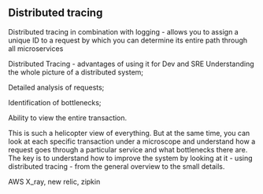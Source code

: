 ## Distributed tracing

Distributed tracing in combination with logging - allows you to assign a unique ID to a request by which you can determine its entire path through all microservices

Distributed Tracing - advantages of using it for Dev and SRE
Understanding the whole picture of a distributed system;

Detailed analysis of requests;

Identification of bottlenecks;

Ability to view the entire transaction.

This is such a helicopter view of everything. But at the same time, you can look at each specific transaction under a microscope and understand how a request goes through a particular service and what bottlenecks there are. The key is to understand how to improve the system by looking at it - using distributed tracing - from the general overview to the small details.

AWS X_ray, new relic, zipkin